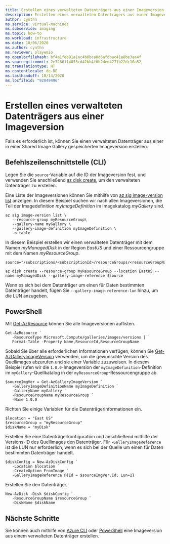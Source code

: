 ```yaml
---
title: Erstellen eines verwalteten Datenträgers aus einer Imageversion
description: Erstellen eines verwalteten Datenträgers aus einer Imageversion in einer Shared Image Gallery.
author: cynthn
ms.service: virtual-machines
ms.subservice: imaging
ms.topic: how-to
ms.workload: infrastructure
ms.date: 10/06/2020
ms.author: cynthn
ms.reviewer: olayemio
ms.openlocfilehash: bf4a1feb91a1ac4b0bca0d6afdbac41a8be3aa4f
ms.sourcegitcommit: 2e72661f4853cd42bb4f0b2ded4271b22dc10a52
ms.translationtype: HT
ms.contentlocale: de-DE
ms.lasthandoff: 10/14/2020
ms.locfileid: "92049496"
---
```

# <a name="create-a-managed-disk-from-an-image-version"></a>Erstellen eines verwalteten Datenträgers aus einer Imageversion

Falls es erforderlich ist, können Sie einen verwalteten Datenträger aus einer in einer Shared Image Gallery gespeicherten Imageversion erstellen.


## <a name="cli"></a>Befehlszeilenschnittstelle (CLI)

Legen Sie die `source`-Variable auf die ID der Imageversion fest, und verwenden Sie anschließend [az disk create](/cli/azure/disk.md#az_disk_create), um den verwalteten Datenträger zu erstellen. 


Eine Liste der Imageversionen können Sie mithilfe von [az sig image-version list](/cli/azure/sig/image-version.md#az_sig_image_version_list) anzeigen. In diesem Beispiel suchen wir nach allen Imageversionen, die Teil der Imagedefinition *myImageDefinition* im Imagekatalog *myGallery* sind.

```azurecli-interactive
az sig image-version list \
   --resource-group myResourceGroup\
   --gallery-name myGallery \
   --gallery-image-definition myImageDefinition \
   -o table
```


In diesem Beispiel erstellen wir einen verwalteten Datenträger mit dem Namen *myManagedDisk* in der Region *EastUS* und einer Ressourcengruppe mit dem Namen *myResourceGroup*. 

```azurecli-interactive
source="/subscriptions/<subscriptionId>/resourceGroups/<resourceGroupName>/providers/Microsoft.Compute/galleries/<galleryName>/images/<galleryImageDefinition>/versions/<imageVersion>"

az disk create --resource-group myResourceGroup --location EastUS --name myManagedDisk --gallery-image-reference $source 
```

Wenn es sich bei dem Datenträger um einen für Daten bestimmten Datenträger handelt, fügen Sie `--gallery-image-reference-lun` hinzu, um die LUN anzugeben.

## <a name="powershell"></a>PowerShell

Mit [Get-AzResource](/powershell/module/az.resources/get-azresource) können Sie alle Imageversionen auflisten. 

```azurepowershell-interactive
Get-AzResource `
   -ResourceType Microsoft.Compute/galleries/images/versions | `
   Format-Table -Property Name,ResourceId,ResourceGroupName
```



Sobald Sie über alle erforderlichen Informationen verfügen, können Sie [Get-AzGalleryImageVersion](/powershell/module/az.compute/get-azgalleryimageversion) verwenden, um die gewünschte Version des Quellimages abzurufen und sie einer Variable zuzuweisen. In diesem Beispiel rufen wir die `1.0.0`-Imageversion der `myImageDefinition`-Definition im `myGallery`-Quellkatalog in der `myResourceGroup`-Ressourcengruppe ab.

```azurepowershell-interactive
$sourceImgVer = Get-AzGalleryImageVersion `
   -GalleryImageDefinitionName myImageDefinition `
   -GalleryName myGallery `
   -ResourceGroupName myResourceGroup `
   -Name 1.0.0
```

Richten Sie einige Variablen für die Datenträgerinformationen ein.

```azurepowershell-interactive
$location = "East US"
$resourceGroup = "myResourceGroup"
$diskName = "myDisk"
```

Erstellen Sie eine Datenträgerkonfiguration und anschließend mithilfe der Versions-ID des Quellimages den Datenträger. Für `-GalleryImageReference` ist die LUN nur erforderlich, wenn es sich bei der Quelle um einen für Daten bestimmten Datenträger handelt.

```azurepowershell-interactive
$diskConfig = New-AzDiskConfig `
   -Location $location `
   -CreateOption FromImage `
   -GalleryImageReference @{Id = $sourceImgVer.Id; Lun=1}
```

Erstellen Sie den Datenträger.

```azurepowershell-interactive
New-AzDisk -Disk $diskConfig `
   -ResourceGroupName $resourceGroup `
   -DiskName $diskName
```

## <a name="next-steps"></a>Nächste Schritte

Sie können auch mithilfe von [Azure CLI](image-version-managed-image-cli.md) oder [PowerShell](image-version-managed-image-powershell.md) eine Imageversion aus einem verwalteten Datenträger erstellen.


